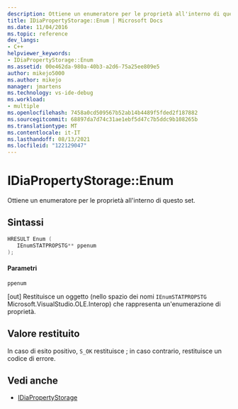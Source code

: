 ```yaml
---
description: Ottiene un enumeratore per le proprietà all'interno di questo set.
title: IDiaPropertyStorage::Enum | Microsoft Docs
ms.date: 11/04/2016
ms.topic: reference
dev_langs:
- C++
helpviewer_keywords:
- IDiaPropertyStorage::Enum
ms.assetid: 00e462da-980a-40b3-a2d6-75a25ee809e5
author: mikejo5000
ms.author: mikejo
manager: jmartens
ms.technology: vs-ide-debug
ms.workload:
- multiple
ms.openlocfilehash: 7458a0cd509567b52ab14b4489f5fded2f187882
ms.sourcegitcommit: 68897da7d74c31ae1ebf5d47c7b5ddc9b108265b
ms.translationtype: MT
ms.contentlocale: it-IT
ms.lasthandoff: 08/13/2021
ms.locfileid: "122129047"
---
```

# <a name="idiapropertystorageenum"></a>IDiaPropertyStorage::Enum
Ottiene un enumeratore per le proprietà all'interno di questo set.

## <a name="syntax"></a>Sintassi

```C++
HRESULT Enum ( 
   IEnumSTATPROPSTG** ppenum
);
```

#### <a name="parameters"></a>Parametri
 `ppenum`

[out] Restituisce un oggetto (nello spazio dei nomi `IEnumSTATPROPSTG` Microsoft.VisualStudio.OLE.Interop) che rappresenta un'enumerazione di proprietà.

## <a name="return-value"></a>Valore restituito
 In caso di esito positivo, `S_OK` restituisce ; in caso contrario, restituisce un codice di errore.

## <a name="see-also"></a>Vedi anche
- [IDiaPropertyStorage](../../debugger/debug-interface-access/idiapropertystorage.md)

